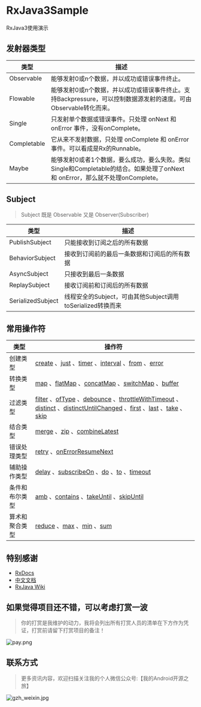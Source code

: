 # RxJava3Sample

RxJava3使用演示

## 发射器类型

类型	| 描述
|---|---
Observable<T> | 能够发射0或n个数据，并以成功或错误事件终止。
Flowable<T> | 能够发射0或n个数据，并以成功或错误事件终止。支持Backpressure，可以控制数据源发射的速度。可由Observable转化而来。
Single<T> | 只发射单个数据或错误事件。只处理 onNext 和 onError 事件，没有onComplete。
Completable | 它从来不发射数据，只处理 onComplete 和 onError 事件。可以看成是Rx的Runnable。
Maybe<T> | 能够发射0或者1个数据，要么成功，要么失败。类似Single和Completable的结合。如果处理了onNext 和 onError，那么就不处理onComplete。

## Subject

> Subject 既是 Observable 又是 Observer(Subscriber)

类型	| 描述
|---|---
PublishSubject | 只能接收到订阅之后的所有数据
BehaviorSubject | 接收到订阅前的最后一条数据和订阅后的所有数据
AsyncSubject | 只接收到最后一条数据
ReplaySubject | 接收订阅前和订阅后的所有数据
SerializedSubject | 线程安全的Subject，可由其他Subject调用toSerialized转换而来

## 常用操作符

类型	| 操作符
|---|---
创建类型 | [create](https://github.com/xuexiangjys/RxJava3Sample/blob/master/app/src/main/java/com/xuexiang/rxjava3sample/fragment/operators/creation/Create.java) 、[just](https://github.com/xuexiangjys/RxJava3Sample/blob/master/app/src/main/java/com/xuexiang/rxjava3sample/fragment/operators/creation/Just.java) 、[timer](https://github.com/xuexiangjys/RxJava3Sample/blob/master/app/src/main/java/com/xuexiang/rxjava3sample/fragment/operators/creation/Timer.java) 、[interval](https://github.com/xuexiangjys/RxJava3Sample/blob/master/app/src/main/java/com/xuexiang/rxjava3sample/fragment/operators/creation/Interval.java) 、[from](https://github.com/xuexiangjys/RxJava3Sample/blob/master/app/src/main/java/com/xuexiang/rxjava3sample/fragment/operators/creation/From.java) 、[error](https://github.com/xuexiangjys/RxJava3Sample/blob/master/app/src/main/java/com/xuexiang/rxjava3sample/fragment/operators/creation/Error.java)
转换类型 | [map](https://github.com/xuexiangjys/RxJava3Sample/blob/master/app/src/main/java/com/xuexiang/rxjava3sample/fragment/operators/transformation/Map.java) 、[flatMap](https://github.com/xuexiangjys/RxJava3Sample/blob/master/app/src/main/java/com/xuexiang/rxjava3sample/fragment/operators/transformation/FlatMap.java) 、[concatMap](https://github.com/xuexiangjys/RxJava3Sample/blob/master/app/src/main/java/com/xuexiang/rxjava3sample/fragment/operators/transformation/ConcatMap.java) 、[switchMap](https://github.com/xuexiangjys/RxJava3Sample/blob/master/app/src/main/java/com/xuexiang/rxjava3sample/fragment/operators/transformation/SwitchMap.java) 、[buffer](https://github.com/xuexiangjys/RxJava3Sample/blob/master/app/src/main/java/com/xuexiang/rxjava3sample/fragment/operators/transformation/Buffer.java)
过滤类型 | [filter](https://github.com/xuexiangjys/RxJava3Sample/blob/master/app/src/main/java/com/xuexiang/rxjava3sample/fragment/operators/filtering/Filter.java) 、[ofType](https://github.com/xuexiangjys/RxJava3Sample/blob/master/app/src/main/java/com/xuexiang/rxjava3sample/fragment/operators/filtering/OfType.java) 、[debounce](https://github.com/xuexiangjys/RxJava3Sample/blob/master/app/src/main/java/com/xuexiang/rxjava3sample/fragment/operators/filtering/Debounce.java) 、[throttleWithTimeout](https://github.com/xuexiangjys/RxJava3Sample/blob/master/app/src/main/java/com/xuexiang/rxjava3sample/fragment/operators/filtering/ThrottleWithTimeout.java) 、[distinct](https://github.com/xuexiangjys/RxJava3Sample/blob/master/app/src/main/java/com/xuexiang/rxjava3sample/fragment/operators/filtering/Distinct.java) 、[distinctUntilChanged](https://github.com/xuexiangjys/RxJava3Sample/blob/master/app/src/main/java/com/xuexiang/rxjava3sample/fragment/operators/filtering/DistinctUntilChanged.java) 、[first](https://github.com/xuexiangjys/RxJava3Sample/blob/master/app/src/main/java/com/xuexiang/rxjava3sample/fragment/operators/filtering/First.java) 、[last](https://github.com/xuexiangjys/RxJava3Sample/blob/master/app/src/main/java/com/xuexiang/rxjava3sample/fragment/operators/filtering/Last.java) 、[take](https://github.com/xuexiangjys/RxJava3Sample/blob/master/app/src/main/java/com/xuexiang/rxjava3sample/fragment/operators/filtering/Take.java) 、[skip](https://github.com/xuexiangjys/RxJava3Sample/blob/master/app/src/main/java/com/xuexiang/rxjava3sample/fragment/operators/filtering/Skip.java)
结合类型 | [merge](https://github.com/xuexiangjys/RxJava3Sample/blob/master/app/src/main/java/com/xuexiang/rxjava3sample/fragment/operators/combining/Merge.java)  、[zip](https://github.com/xuexiangjys/RxJava3Sample/blob/master/app/src/main/java/com/xuexiang/rxjava3sample/fragment/operators/combining/Zip.java) 、[combineLatest](https://github.com/xuexiangjys/RxJava3Sample/blob/master/app/src/main/java/com/xuexiang/rxjava3sample/fragment/operators/combining/CombineLatest.java)
错误处理类型 | [retry](https://github.com/xuexiangjys/RxJava3Sample/blob/master/app/src/main/java/com/xuexiang/rxjava3sample/fragment/operators/errorhandling/Retry.java) 、[onErrorResumeNext](https://github.com/xuexiangjys/RxJava3Sample/blob/master/app/src/main/java/com/xuexiang/rxjava3sample/fragment/operators/errorhandling/OnErrorResumeNext.java)
辅助操作类型 | [delay](https://github.com/xuexiangjys/RxJava3Sample/blob/master/app/src/main/java/com/xuexiang/rxjava3sample/fragment/operators/utility/Delay.java) 、[subscribeOn](https://github.com/xuexiangjys/RxJava3Sample/blob/master/app/src/main/java/com/xuexiang/rxjava3sample/fragment/operators/utility/SubscribeOn.java) 、[do](https://github.com/xuexiangjys/RxJava3Sample/blob/master/app/src/main/java/com/xuexiang/rxjava3sample/fragment/operators/utility/Do.java) 、[to](https://github.com/xuexiangjys/RxJava3Sample/blob/master/app/src/main/java/com/xuexiang/rxjava3sample/fragment/operators/utility/To.java) 、[timeout](https://github.com/xuexiangjys/RxJava3Sample/blob/master/app/src/main/java/com/xuexiang/rxjava3sample/fragment/operators/utility/Timeout.java)
条件和布尔类型 | [amb](https://github.com/xuexiangjys/RxJava3Sample/blob/master/app/src/main/java/com/xuexiang/rxjava3sample/fragment/operators/conditional/Amb.java) 、[contains](https://github.com/xuexiangjys/RxJava3Sample/blob/master/app/src/main/java/com/xuexiang/rxjava3sample/fragment/operators/conditional/Contains.java) 、[takeUntil](https://github.com/xuexiangjys/RxJava3Sample/blob/master/app/src/main/java/com/xuexiang/rxjava3sample/fragment/operators/conditional/TakeUntil.java) 、[skipUntil](https://github.com/xuexiangjys/RxJava3Sample/blob/master/app/src/main/java/com/xuexiang/rxjava3sample/fragment/operators/conditional/SkipUntil.java)
算术和聚合类型 | [reduce](https://github.com/xuexiangjys/RxJava3Sample/blob/master/app/src/main/java/com/xuexiang/rxjava3sample/fragment/operators/mathematical/Reduce.java) 、[max](https://github.com/xuexiangjys/RxJava3Sample/blob/master/app/src/main/java/com/xuexiang/rxjava3sample/fragment/operators/mathematical/Max.java) 、[min](https://github.com/xuexiangjys/RxJava3Sample/blob/master/app/src/main/java/com/xuexiang/rxjava3sample/fragment/operators/mathematical/Min.java) 、[sum](https://github.com/xuexiangjys/RxJava3Sample/blob/master/app/src/main/java/com/xuexiang/rxjava3sample/fragment/operators/mathematical/Sum.java)

## 特别感谢

* [RxDocs](https://github.com/mcxiaoke/RxDocs)
* [中文文档](https://www.kancloud.cn/luponu/rxjava_zh/974447)
* [RxJava Wiki](https://github.com/ReactiveX/rxjava/wiki)

## 如果觉得项目还不错，可以考虑打赏一波

> 你的打赏是我维护的动力，我将会列出所有打赏人员的清单在下方作为凭证，打赏前请留下打赏项目的备注！

![pay.png](https://ss.im5i.com/2021/06/14/6twG6.png)

## 联系方式

> 更多资讯内容，欢迎扫描关注我的个人微信公众号:【我的Android开源之旅】

![gzh_weixin.jpg](https://ss.im5i.com/2021/06/14/65yoL.jpg)
